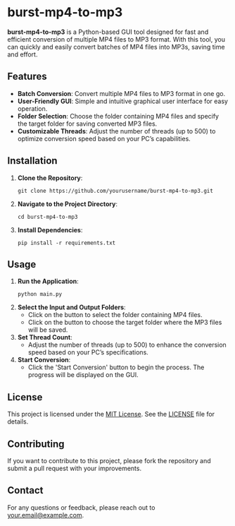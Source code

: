 <h1>burst-mp4-to-mp3</h1>

<p><strong>burst-mp4-to-mp3</strong> is a Python-based GUI tool designed for fast and efficient conversion of multiple MP4 files to MP3 format. With this tool, you can quickly and easily convert batches of MP4 files into MP3s, saving time and effort.</p>

<h2>Features</h2>
<ul>
  <li><strong>Batch Conversion</strong>: Convert multiple MP4 files to MP3 format in one go.</li>
  <li><strong>User-Friendly GUI</strong>: Simple and intuitive graphical user interface for easy operation.</li>
  <li><strong>Folder Selection</strong>: Choose the folder containing MP4 files and specify the target folder for saving converted MP3 files.</li>
  <li><strong>Customizable Threads</strong>: Adjust the number of threads (up to 500) to optimize conversion speed based on your PC’s capabilities.</li>
</ul>

<h2>Installation</h2>
<ol>
  <li><strong>Clone the Repository</strong>:
    <pre><code>git clone https://github.com/yourusername/burst-mp4-to-mp3.git</code></pre>
  </li>
  <li><strong>Navigate to the Project Directory</strong>:
    <pre><code>cd burst-mp4-to-mp3</code></pre>
  </li>
  <li><strong>Install Dependencies</strong>:
    <pre><code>pip install -r requirements.txt</code></pre>
  </li>
</ol>

<h2>Usage</h2>
<ol>
  <li><strong>Run the Application</strong>:
    <pre><code>python main.py</code></pre>
  </li>
  <li><strong>Select the Input and Output Folders</strong>:
    <ul>
      <li>Click on the button to select the folder containing MP4 files.</li>
      <li>Click on the button to choose the target folder where the MP3 files will be saved.</li>
    </ul>
  </li>
  <li><strong>Set Thread Count</strong>:
    <ul>
      <li>Adjust the number of threads (up to 500) to enhance the conversion speed based on your PC’s specifications.</li>
    </ul>
  </li>
  <li><strong>Start Conversion</strong>:
    <ul>
      <li>Click the 'Start Conversion' button to begin the process. The progress will be displayed on the GUI.</li>
    </ul>
  </li>
</ol>

<h2>License</h2>
<p>This project is licensed under the <a href="LICENSE">MIT License</a>. See the <a href="LICENSE">LICENSE</a> file for details.</p>

<h2>Contributing</h2>
<p>If you want to contribute to this project, please fork the repository and submit a pull request with your improvements.</p>

<h2>Contact</h2>
<p>For any questions or feedback, please reach out to <a href="mailto:your.email@example.com">your.email@example.com</a>.</p>
